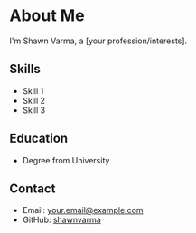 # About Me

I'm Shawn Varma, a [your profession/interests].

## Skills
- Skill 1
- Skill 2
- Skill 3

## Education
- Degree from University

## Contact
- Email: your.email@example.com
- GitHub: [shawnvarma](https://github.com/shawnvarma)

